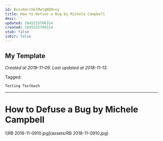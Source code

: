 ```yaml
---
id: BnsnXmrrUelMwtgNQ9vvy
title: How to Defuse a Bug by Michele Campbell
desc: ''
updated: 1645225706314
created: 1645225706314
stub: false
isDir: false
---
```

My Template
---

_Created at 2018-11-09._
_Last updated at 2018-11-13._



Tagged: 
```
Testing Testbash
```


---

# How to Defuse a Bug by Michele Campbell


![RB 2018-11-0910.jpg](assets/RB 2018-11-0910.jpg)

